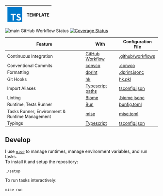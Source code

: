 | <img alt='ts icon' width='50' src='https://raw.githubusercontent.com/devicons/devicon/master/icons/typescript/typescript-original.svg'/> | TEMPLATE |
| ---------------------------------------------------------------------------------------------------------------------------------------- | -------- |

![main GitHub Workflow Status](https://img.shields.io/github/actions/workflow/status/sripwoud/ts-template/main.yml?branch=main&label=main)
[![Coverage Status](https://coveralls.io/repos/github/sripwoud/ts-template/badge.svg?branch=main)](https://coveralls.io/github/sripwoud/ts-template?branch=main)

| Feature                                        | With                                                                  | Configuration File                                                                                                    |
| ---------------------------------------------- | --------------------------------------------------------------------- | --------------------------------------------------------------------------------------------------------------------- |
| Continuous Integration                         | [GitHub Workflow](https://docs.github.com/en/actions/using-workflows) | [.github/workflows](./.github/workflows)                                                                              |
| Conventional Commits                           | [convco](https://github.com/convco/convco)                            | [.convco](./.convco)                                                                                                  |
| Formatting                                     | [dprint](https://dprint.dev/)                                         | [.dprint.jsonc](./.biome.json)                                                                                        |
| Git Hooks                                      | [hk](https://hk.jdx.dev/)                                             | [hk.pkl](./hk.pkl)                                                                                                    |
| Import Aliases                                 | [Typescript paths](https://www.typescriptlang.org/tsconfig#paths)     | [tsconfig.json](https://github.com/r1oga/ts-template/blob/5d6983a6d28429b9dd256edf40bad5ee48c33d9c/tsconfig.json#L26) |
| Linting                                        | [Biome](https://biomejs.dev/)                                         | [.biome.jsonc](./.biome.jsonc)                                                                                        |
| Runtime, Tests Runner                          | [Bun](https://bun.sh)                                                 | [bunfig.toml](./bunfig.toml)                                                                                          |
| Tasks Runner, Environment & Runtime Management | [mise](https://mise.dev/)                                             | [mise.toml](./mise.toml)                                                                                              |
| Typings                                        | [Typescript](https://www.typescriptlang.org/)                         | [tsconfig.json](./tsconfig.json)                                                                                      |

## Develop

I use [`mise`](https://mise.jdx.dev) to manage runtimes, manage environment variables, and run tasks.\
To install it and setup the repository:

```commandline
./setup
```

To run tasks interactively:

```commandline
mise run
```
